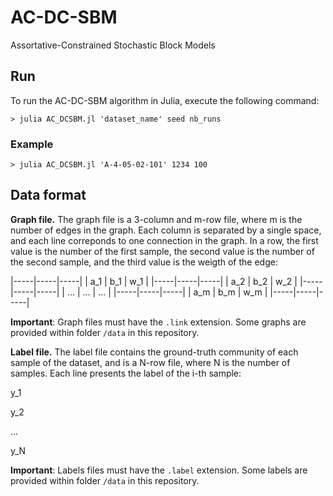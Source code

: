 # AC-DC-SBM
Assortative-Constrained Stochastic Block Models

## Run

To run the AC-DC-SBM algorithm in Julia, execute the following command:

`> julia AC_DCSBM.jl 'dataset_name' seed nb_runs`

### Example

`> julia AC_DCSBM.jl 'A-4-05-02-101' 1234 100`

## Data format

**Graph file.** The graph file is a 3-column and m-row file, where m is the number of edges in the graph. Each column is separated by a single space, and each line correponds to one connection in the graph. In a row, the first value is the number of the first sample, the second value is the number of the second sample, and the third value is the weigth of the edge:

|-----|-----|-----|
| a_1 | b_1 | w_1 |
|-----|-----|-----|
| a_2 | b_2 | w_2 |
|-----|-----|-----|
| ... | ... | ... |
|-----|-----|-----|
| a_m | b_m | w_m |
|-----|-----|-----|

**Important**: Graph files must have the `.link` extension. Some graphs are provided within folder `/data` in this repository.

**Label file.** The label file contains the ground-truth community of each sample of the dataset, and is a N-row file, where N is the number of samples. Each line presents the label of the i-th sample:

y_1

y_2

...

y_N

**Important**: Labels files must have the `.label` extension. Some labels are provided within folder `/data` in this repository.
